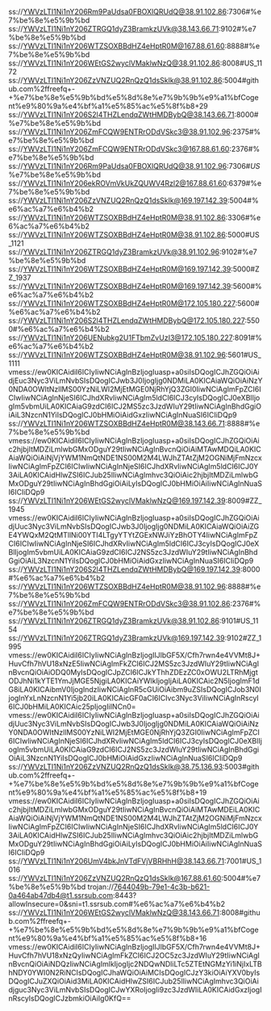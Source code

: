 ss://YWVzLTI1Ni1nY206Rm9PaUdsa0FBOXlQRUdQ@38.91.102.86:7306#%e7%be%8e%e5%9b%bd
ss://YWVzLTI1Ni1nY206ZTRGQ1dyZ3BramkzUVk@38.143.66.71:9102#%e7%be%8e%e5%9b%bd
ss://YWVzLTI1Ni1nY206WTZSOXBBdHZ4eHptR0M@167.88.61.60:8888#%e7%be%8e%e5%9b%bd
ss://YWVzLTI1Ni1nY206WEtGS2wyclVMaklwNzQ@38.91.102.86:8008#US_1172
ss://YWVzLTI1Ni1nY206ZzVNZUQ2RnQzQ1dsSklk@38.91.102.86:5004#github.com%2ffreefq+-+%e7%be%8e%e5%9b%bd%e5%8d%8e%e7%9b%9b%e9%a1%bfCogent%e9%80%9a%e4%bf%a1%e5%85%ac%e5%8f%b8+29
ss://YWVzLTI1Ni1nY206S2l4THZLendqZWtHMDBybQ@38.143.66.71:8000#%e7%be%8e%e5%9b%bd
ss://YWVzLTI1Ni1nY206ZmFCQW9ENTRrODdVSkc3@38.91.102.96:2375#%e7%be%8e%e5%9b%bd
ss://YWVzLTI1Ni1nY206ZmFCQW9ENTRrODdVSkc3@167.88.61.60:2376#%e7%be%8e%e5%9b%bd
ss://YWVzLTI1Ni1nY206Rm9PaUdsa0FBOXlQRUdQ@38.91.102.96:7306#_US_%e7%be%8e%e5%9b%bd
ss://YWVzLTI1Ni1nY206ekROVmVkUkZQUWV4Rzl2@167.88.61.60:6379#%e7%be%8e%e5%9b%bd
ss://YWVzLTI1Ni1nY206ZzVNZUQ2RnQzQ1dsSklk@169.197.142.39:5004#%e6%ac%a7%e6%b4%b2
ss://YWVzLTI1Ni1nY206WTZSOXBBdHZ4eHptR0M@38.91.102.86:3306#%e6%ac%a7%e6%b4%b2
ss://YWVzLTI1Ni1nY206WTZSOXBBdHZ4eHptR0M@38.91.102.86:5000#US_1121
ss://YWVzLTI1Ni1nY206ZTRGQ1dyZ3BramkzUVk@38.91.102.96:9102#%e7%be%8e%e5%9b%bd
ss://YWVzLTI1Ni1nY206WTZSOXBBdHZ4eHptR0M@169.197.142.39:5000#ZZ_1937
ss://YWVzLTI1Ni1nY206WTZSOXBBdHZ4eHptR0M@169.197.142.39:5600#%e6%ac%a7%e6%b4%b2
ss://YWVzLTI1Ni1nY206WTZSOXBBdHZ4eHptR0M@172.105.180.227:5600#%e6%ac%a7%e6%b4%b2
ss://YWVzLTI1Ni1nY206S2l4THZLendqZWtHMDBybQ@172.105.180.227:5500#%e6%ac%a7%e6%b4%b2
ss://YWVzLTI1Ni1nY206UENubkg2U1FTbmZvUzI3@172.105.180.227:8091#%e6%ac%a7%e6%b4%b2
ss://YWVzLTI1Ni1nY206WTZSOXBBdHZ4eHptR0M@38.91.102.96:5601#US_1111
vmess://ew0KICAidiI6ICIyIiwNCiAgInBzIjogIuasp+a0siIsDQogICJhZGQiOiAidjEuc3Nyc3ViLmNvbSIsDQogICJwb3J0IjogIjg0NDMiLA0KICAiaWQiOiAiNzY0NDA0OWItNzllMS00YzNiLWI2MjEtMGE0NjRhYjQ3ZGI0IiwNCiAgImFpZCI6ICIwIiwNCiAgInNjeSI6ICJhdXRvIiwNCiAgIm5ldCI6ICJ3cyIsDQogICJ0eXBlIjogIm5vbmUiLA0KICAiaG9zdCI6ICJ2MS5zc3JzdWIuY29tIiwNCiAgInBhdGgiOiAiL3NzcnN1YiIsDQogICJ0bHMiOiAidGxzIiwNCiAgInNuaSI6ICIiDQp9
ss://YWVzLTI1Ni1nY206WTZSOXBBdHZ4eHptR0M@38.143.66.71:8888#%e7%be%8e%e5%9b%bd
vmess://ew0KICAidiI6ICIyIiwNCiAgInBzIjogIuasp+a0siIsDQogICJhZGQiOiAic2hjbjItMDZiLmlwbGMxODguY29tIiwNCiAgInBvcnQiOiAiMTAwMDQiLA0KICAiaWQiOiAiNjVjYWM1NmQtNDE1NS00M2M4LWJhZTAtZjM2OGNiMjFmNzcxIiwNCiAgImFpZCI6ICIwIiwNCiAgInNjeSI6ICJhdXRvIiwNCiAgIm5ldCI6ICJ0Y3AiLA0KICAidHlwZSI6ICJub25lIiwNCiAgImhvc3QiOiAic2hjbjItMDZiLmlwbGMxODguY29tIiwNCiAgInBhdGgiOiAiLyIsDQogICJ0bHMiOiAiIiwNCiAgInNuaSI6ICIiDQp9
ss://YWVzLTI1Ni1nY206WEtGS2wyclVMaklwNzQ@169.197.142.39:8009#ZZ_1945
vmess://ew0KICAidiI6ICIyIiwNCiAgInBzIjogIuasp+a0siIsDQogICJhZGQiOiAidjUuc3Nyc3ViLmNvbSIsDQogICJwb3J0IjogIjg0NDMiLA0KICAiaWQiOiAiZGE4YWQxM2QtMTllNi00YTI4LTgyYTYtZGExNWJiYzBhOTY4IiwNCiAgImFpZCI6ICIwIiwNCiAgInNjeSI6ICJhdXRvIiwNCiAgIm5ldCI6ICJ3cyIsDQogICJ0eXBlIjogIm5vbmUiLA0KICAiaG9zdCI6ICJ2NS5zc3JzdWIuY29tIiwNCiAgInBhdGgiOiAiL3NzcnN1YiIsDQogICJ0bHMiOiAidGxzIiwNCiAgInNuaSI6ICIiDQp9
ss://YWVzLTI1Ni1nY206S2l4THZLendqZWtHMDBybQ@169.197.142.39:8000#%e6%ac%a7%e6%b4%b2
ss://YWVzLTI1Ni1nY206WTZSOXBBdHZ4eHptR0M@38.91.102.96:8888#%e7%be%8e%e5%9b%bd
ss://YWVzLTI1Ni1nY206ZmFCQW9ENTRrODdVSkc3@38.91.102.86:2376#%e7%be%8e%e5%9b%bd
ss://YWVzLTI1Ni1nY206ZTRGQ1dyZ3BramkzUVk@38.91.102.86:9101#US_1154
ss://YWVzLTI1Ni1nY206ZTRGQ1dyZ3BramkzUVk@169.197.142.39:9102#ZZ_1995
vmess://ew0KICAidiI6ICIyIiwNCiAgInBzIjogIlJlbGF5X/Cfh7rwn4e4VVMt8J+HuvCfh7hVU18xNzE5IiwNCiAgImFkZCI6ICJ2MS5zc3JzdWIuY29tIiwNCiAgInBvcnQiOiAiODQ0MyIsDQogICJpZCI6ICJkYThhZDEzZC0xOWU2LTRhMjgtODJhNi1kYTE1YmJjMGE5NjgiLA0KICAiYWlkIjogIjAiLA0KICAic2N5IjogImF1dG8iLA0KICAibmV0IjogIndzIiwNCiAgInR5cGUiOiAibm9uZSIsDQogICJob3N0IjogInYxLnNzcnN1Yi5jb20iLA0KICAicGF0aCI6ICIvc3Nyc3ViIiwNCiAgInRscyI6ICJ0bHMiLA0KICAic25pIjogIiINCn0=
vmess://ew0KICAidiI6ICIyIiwNCiAgInBzIjogIuasp+a0siIsDQogICJhZGQiOiAidjUuc3Nyc3ViLmNvbSIsDQogICJwb3J0IjogIjg0NDMiLA0KICAiaWQiOiAiNzY0NDA0OWItNzllMS00YzNiLWI2MjEtMGE0NjRhYjQ3ZGI0IiwNCiAgImFpZCI6ICIwIiwNCiAgInNjeSI6ICJhdXRvIiwNCiAgIm5ldCI6ICJ3cyIsDQogICJ0eXBlIjogIm5vbmUiLA0KICAiaG9zdCI6ICJ2NS5zc3JzdWIuY29tIiwNCiAgInBhdGgiOiAiL3NzcnN1YiIsDQogICJ0bHMiOiAidGxzIiwNCiAgInNuaSI6ICIiDQp9
ss://YWVzLTI1Ni1nY206ZzVNZUQ2RnQzQ1dsSklk@38.75.136.93:5003#github.com%2ffreefq+-+%e7%be%8e%e5%9b%bd%e5%8d%8e%e7%9b%9b%e9%a1%bfCogent%e9%80%9a%e4%bf%a1%e5%85%ac%e5%8f%b8+19
vmess://ew0KICAidiI6ICIyIiwNCiAgInBzIjogIuasp+a0siIsDQogICJhZGQiOiAic2hjbjItMDZiLmlwbGMxODguY29tIiwNCiAgInBvcnQiOiAiMTAwMDEiLA0KICAiaWQiOiAiNjVjYWM1NmQtNDE1NS00M2M4LWJhZTAtZjM2OGNiMjFmNzcxIiwNCiAgImFpZCI6ICIwIiwNCiAgInNjeSI6ICJhdXRvIiwNCiAgIm5ldCI6ICJ0Y3AiLA0KICAidHlwZSI6ICJub25lIiwNCiAgImhvc3QiOiAic2hjbjItMDZiLmlwbGMxODguY29tIiwNCiAgInBhdGgiOiAiLyIsDQogICJ0bHMiOiAiIiwNCiAgInNuaSI6ICIiDQp9
ss://YWVzLTI1Ni1nY206UmV4bkJnVTdFVjVBRHhH@38.143.66.71:7001#US_1016
ss://YWVzLTI1Ni1nY206ZzVNZUQ2RnQzQ1dsSklk@167.88.61.60:5004#%e7%be%8e%e5%9b%bd
trojan://7644049b-79e1-4c3b-b621-0a464ab47db4@t1.ssrsub.com:8443?allowInsecure=0&sni=t1.ssrsub.com#%e6%ac%a7%e6%b4%b2
ss://YWVzLTI1Ni1nY206WEtGS2wyclVMaklwNzQ@38.143.66.71:8008#github.com%2ffreefq+-+%e7%be%8e%e5%9b%bd%e5%8d%8e%e7%9b%9b%e9%a1%bfCogent%e9%80%9a%e4%bf%a1%e5%85%ac%e5%8f%b8+16
vmess://ew0KICAidiI6ICIyIiwNCiAgInBzIjogIlJlbGF5X/Cfh7rwn4e4VVMt8J+HuvCfh7hVU18xNzQyIiwNCiAgImFkZCI6ICJ2OC5zc3JzdWIuY29tIiwNCiAgInBvcnQiOiAiNDQzIiwNCiAgImlkIjogIjc2NDQwNDliLTc5ZTEtNGMzYi1iNjIxLTBhNDY0YWI0N2RiNCIsDQogICJhaWQiOiAiMCIsDQogICJzY3kiOiAiYXV0byIsDQogICJuZXQiOiAid3MiLA0KICAidHlwZSI6ICJub25lIiwNCiAgImhvc3QiOiAidjguc3Nyc3ViLmNvbSIsDQogICJwYXRoIjogIi9zc3JzdWIiLA0KICAidGxzIjogInRscyIsDQogICJzbmkiOiAiIg0KfQ==
